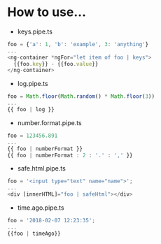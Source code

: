 # How to use...

- keys.pipe.ts
```typescript
foo = {'a': 1, 'b': 'example', 3: 'anything'}
...
<ng-container *ngFor="let item of foo | keys">
  {{foo.key}} - {{foo.value}}
</ng-container>
```

- log.pipe.ts
```typescript
foo = Math.floor(Math.random() * Math.floor(3))
...
{{ foo | log }}
```

- number.format.pipe.ts
```typescript
foo = 123456.891
...
{{ foo | numberFormat }}
{{ foo | numberFormat : 2 : '.' : ',' }}
```

- safe.html.pipe.ts
```typescript
foo = '<input type="text" name="name">';
...
<div [innerHTML]="foo | safeHtml"></div>
```

- time.ago.pipe.ts
```typescript
foo = '2018-02-07 12:23:35';
...
{{foo | timeAgo}}
```
